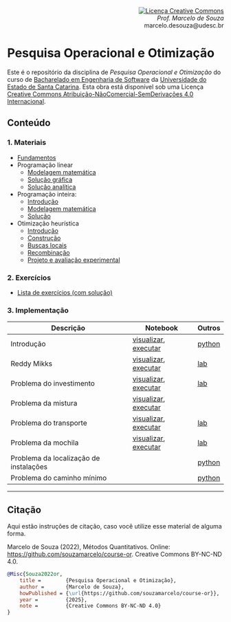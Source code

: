 <div align="right" style="text-align:right"><a rel="license" href="http://creativecommons.org/licenses/by-nc-nd/4.0/"><img alt="Licença Creative Commons" style="border-width:0" src="https://i.creativecommons.org/l/by-nc-nd/4.0/88x31.png" /></a><br><i>Prof. Marcelo de Souza</i><br>marcelo.desouza@udesc.br</div>

# Pesquisa Operacional e Otimização

Este é o repositório da disciplina de *Pesquisa Operacional e Otimização* do curso de [Bacharelado em Engenharia de Software](https://www.udesc.br/ceavi/engenhariadesoftware) da [Universidade do Estado de Santa Catarina](https://www.udesc.br/ceavi). Esta obra está disponível sob uma Licença <a rel="license" href="http://creativecommons.org/licenses/by-nc-nd/4.0/">Creative Commons Atribuição-NãoComercial-SemDerivações 4.0 Internacional</a>.

## Conteúdo

### 1. Materiais

+ [Fundamentos](./1-materiais/1-fundamentos.pdf)
+ Programação linear
  + [Modelagem matemática](./1-materiais/2-linear-modelagem.pdf)
  + [Solução gráfica](./1-materiais/3-linear-grafica.pdf)
  + [Solução analítica](./1-materiais/4-linear-analitica.pdf)
+ Programação inteira:
  + [Introdução](./1-materiais/5-inteira-introducao.pdf)
  + [Modelagem matemática](./1-materiais/6-inteira-modelagem.pdf)
  + [Solução](./1-materiais/7-inteira-solucao.pdf)
+ Otimização heurística
  + [Introdução](./1-materiais/8-heuristica-introducao.pdf)
  + [Construção](./1-materiais/9-heuristica-construcao.pdf)
  + [Buscas locais](./1-materiais/10-heuristica-buscas-locais.pdf)
  + [Recombinação](./1-materiais/11-heuristica-recombinacao.pdf)
  + [Projeto e avaliação experimental](./1-materiais/12-heuristica-projeto-avaliacao.pdf)

### 2. Exercícios

+ [Lista de exercícios (com solução)](./2-exercicios/lista-exercicios.pdf)

### 3. Implementação

| Descrição | Notebook | Outros |
|-----------|------------|----------|
| Introdução | [visualizar](https://nbviewer.org/github/souzamarcelo/course-or/blob/main/3-src/1-intro/intro.ipynb), [executar](https://colab.research.google.com/github/souzamarcelo/course-or/blob/main/3-src/1-intro/intro.ipynb) | [python](./3-src/1-intro/intro.py) |
| Reddy Mikks | [visualizar](https://nbviewer.org/github/souzamarcelo/course-or/blob/main/3-src/2-reddy-mikks/reddy-mikks.ipynb), [executar](https://colab.research.google.com/github/souzamarcelo/course-or/blob/main/3-src/2-reddy-mikks/reddy-mikks.ipynb) | [lab](./3-src/2-reddy-mikks/lab-reddy-mikks) |
| Problema do investimento | [visualizar](https://nbviewer.org/github/souzamarcelo/course-or/blob/main/3-src/3-investidor/investidor.ipynb), [executar](https://colab.research.google.com/github/souzamarcelo/course-or/blob/main/3-src/3-investidor/investidor.ipynb) | [lab](./3-src/3-investidor/lab-investidor) |
| Problema da mistura | [visualizar](https://nbviewer.org/github/souzamarcelo/course-or/blob/main/3-src/4-mistura/mistura.ipynb), [executar](https://colab.research.google.com/github/souzamarcelo/course-or/blob/main/3-src/4-mistura/mistura.ipynb) | |
| Problema do transporte | [visualizar](https://nbviewer.org/github/souzamarcelo/course-or/blob/main/3-src/5-transporte/transporte.ipynb), [executar](https://colab.research.google.com/github/souzamarcelo/course-or/blob/main/3-src/5-transporte/transporte.ipynb) | [lab](./3-src/5-transporte/lab-transporte) |
| Problema da mochila | [visualizar](https://nbviewer.org/github/souzamarcelo/course-or/blob/main/3-src/6-knapsack/knapsack.ipynb), [executar](https://colab.research.google.com/github/souzamarcelo/course-or/blob/main/3-src/6-knapsack/knapsack.ipynb) | [lab](./3-src/6-knapsack/lab-knapsack) |
| Problema da localização de instalações | | [python](./3-src/7-facility-location/model.py) |
| Problema do caminho mínimo |  | [python](./3-src/8-shortest-path/model.py) |


***

## Citação

Aqui estão instruções de citação, caso você utilize esse material de alguma forma.

Marcelo de Souza (2022), Métodos Quantitativos. Online: https://github.com/souzamarcelo/course-or. Creative Commons BY-NC-ND 4.0.

```bibtex
@Misc{Souza2022or,
    title =        {Pesquisa Operacional e Otimização},
    author =       {Marcelo de Souza}, 
    howPublished = {\url{https://github.com/souzamarcelo/course-or}}, 
    year =         {2025},
    note =         {Creative Commons BY-NC-ND 4.0}
}
```
